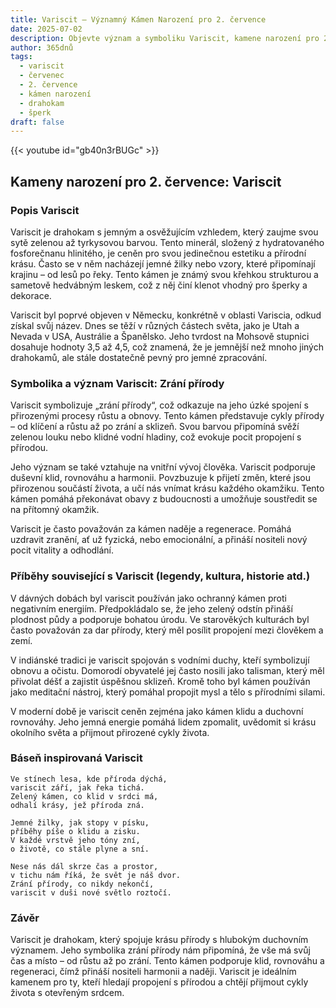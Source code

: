```yaml
---
title: Variscit – Významný Kámen Narození pro 2. července
date: 2025-07-02
description: Objevte význam a symboliku Variscit, kamene narození pro 2. července, který symbolizuje Zrání přírody. Přečtěte si legendy a inspirující příběhy.
author: 365dnů
tags:
  - variscit
  - červenec
  - 2. července
  - kámen narození
  - drahokam
  - šperk
draft: false
---
```


{{< youtube id="gb40n3rBUGc" >}}


## Kameny narození pro 2. července: Variscit

### Popis Variscit

Variscit je drahokam s jemným a osvěžujícím vzhledem, který zaujme svou sytě zelenou až tyrkysovou barvou. Tento minerál, složený z hydratovaného fosforečnanu hlinitého, je ceněn pro svou jedinečnou estetiku a přírodní krásu. Často se v něm nacházejí jemné žilky nebo vzory, které připomínají krajinu – od lesů po řeky. Tento kámen je známý svou křehkou strukturou a sametově hedvábným leskem, což z něj činí klenot vhodný pro šperky a dekorace.

Variscit byl poprvé objeven v Německu, konkrétně v oblasti Variscia, odkud získal svůj název. Dnes se těží v různých částech světa, jako je Utah a Nevada v USA, Austrálie a Španělsko. Jeho tvrdost na Mohsově stupnici dosahuje hodnoty 3,5 až 4,5, což znamená, že je jemnější než mnoho jiných drahokamů, ale stále dostatečně pevný pro jemné zpracování.

### Symbolika a význam Variscit: Zrání přírody

Variscit symbolizuje „zrání přírody“, což odkazuje na jeho úzké spojení s přirozenými procesy růstu a obnovy. Tento kámen představuje cykly přírody – od klíčení a růstu až po zrání a sklizeň. Svou barvou připomíná svěží zelenou louku nebo klidné vodní hladiny, což evokuje pocit propojení s přírodou.

Jeho význam se také vztahuje na vnitřní vývoj člověka. Variscit podporuje duševní klid, rovnováhu a harmonii. Povzbuzuje k přijetí změn, které jsou přirozenou součástí života, a učí nás vnímat krásu každého okamžiku. Tento kámen pomáhá překonávat obavy z budoucnosti a umožňuje soustředit se na přítomný okamžik.

Variscit je často považován za kámen naděje a regenerace. Pomáhá uzdravit zranění, ať už fyzická, nebo emocionální, a přináší nositeli nový pocit vitality a odhodlání.

### Příběhy související s Variscit (legendy, kultura, historie atd.)

V dávných dobách byl variscit používán jako ochranný kámen proti negativním energiím. Předpokládalo se, že jeho zelený odstín přináší plodnost půdy a podporuje bohatou úrodu. Ve starověkých kulturách byl často považován za dar přírody, který měl posílit propojení mezi člověkem a zemí.

V indiánské tradici je variscit spojován s vodními duchy, kteří symbolizují obnovu a očistu. Domorodí obyvatelé jej často nosili jako talisman, který měl přivolat déšť a zajistit úspěšnou sklizeň. Kromě toho byl kámen používán jako meditační nástroj, který pomáhal propojit mysl a tělo s přírodními silami.

V moderní době je variscit ceněn zejména jako kámen klidu a duchovní rovnováhy. Jeho jemná energie pomáhá lidem zpomalit, uvědomit si krásu okolního světa a přijmout přirozené cykly života.

### Báseň inspirovaná Variscit

```
Ve stínech lesa, kde příroda dýchá,  
variscit září, jak řeka tichá.  
Zelený kámen, co klid v srdci má,  
odhalí krásy, jež příroda zná.  

Jemné žilky, jak stopy v písku,  
příběhy píše o klidu a zisku.  
V každé vrstvě jeho tóny zní,  
o životě, co stále plyne a sní.  

Nese nás dál skrze čas a prostor,  
v tichu nám říká, že svět je náš dvor.  
Zrání přírody, co nikdy nekončí,  
variscit v duši nové světlo roztočí.
```

### Závěr

Variscit je drahokam, který spojuje krásu přírody s hlubokým duchovním významem. Jeho symbolika zrání přírody nám připomíná, že vše má svůj čas a místo – od růstu až po zrání. Tento kámen podporuje klid, rovnováhu a regeneraci, čímž přináší nositeli harmonii a naději. Variscit je ideálním kamenem pro ty, kteří hledají propojení s přírodou a chtějí přijmout cykly života s otevřeným srdcem.